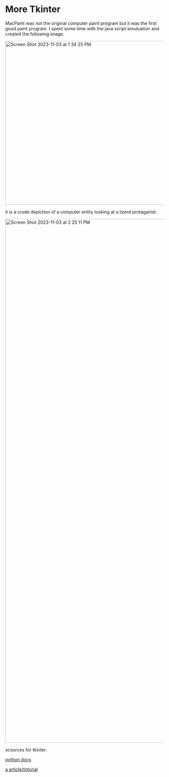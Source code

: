 # More Tkinter #
MacPaint was not the original computer paint program but it was the first good paint program. I spent some time with the java script emuluation and created the following image.

<img width="520" alt="Screen Shot 2023-11-03 at 1 34 25 PM" src="https://github.com/FantasticMrCat42/2023-2024/assets/129550102/151173fb-8da7-4b6e-992d-5726995e9eed">

it is a crude depiction of a computer entity looking at a lizerd protaganist.

<img width="1663" alt="Screen Shot 2023-11-03 at 2 25 11 PM" src="https://github.com/FantasticMrCat42/2023-2024/assets/129550102/38276f89-216b-406c-b18e-6294a028b20a">

scources for tkinter:

[python docs](https://docs.python.org/3/library/tk.html)

[a article/totorial](https://www.geeksforgeeks.org/python-gui-tkinter/#)
